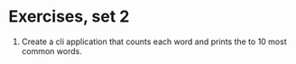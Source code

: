 
# Exercises, set 2

1. Create a cli application that counts each word and prints the to 10 most common words.
